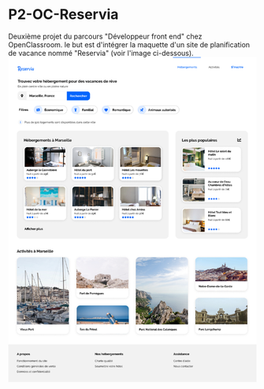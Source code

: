 # P2-OC-Reservia
Deuxième projet du parcours "Développeur front end" chez OpenClassroom. le but est d'intégrer la maquette d'un site de planification de vacance 
nommé "Reservia" (voir l'image ci-dessous).
![](images/maquette/Desktop%20-%201.png)